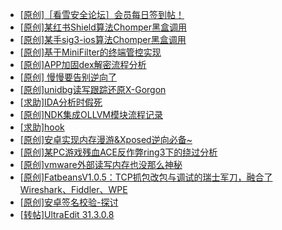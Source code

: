 + [[原创]［看雪安全论坛］会员每日签到帖！](https://bbs.kanxue.com/thread-128928.htm)
+ [[原创]某红书Shield算法Chomper黑盒调用](https://bbs.kanxue.com/thread-285705.htm)
+ [[原创]某手sig3-ios算法Chomper黑盒调用](https://bbs.kanxue.com/thread-285666.htm)
+ [[原创]基于MiniFilter的终端管控实现](https://bbs.kanxue.com/thread-285447.htm)
+ [[原创]APP加固dex解密流程分析](https://bbs.kanxue.com/thread-280609.htm)
+ [[原创] 慢慢要告别逆向了](https://bbs.kanxue.com/thread-270844.htm)
+ [[原创]unidbg读写跟踪还原X-Gorgon](https://bbs.kanxue.com/thread-285586.htm)
+ [[求助]IDA分析时假死](https://bbs.kanxue.com/thread-282015.htm)
+ [[原创]NDK集成OLLVM模块流程记录](https://bbs.kanxue.com/thread-277728.htm)
+ [[求助]hook](https://bbs.kanxue.com/thread-285326.htm)
+ [[原创]安卓实现内存漫游&Xposed逆向必备~](https://bbs.kanxue.com/thread-269094.htm)
+ [[原创]某PC游戏残血ACE反作弊ring3下的绕过分析](https://bbs.kanxue.com/thread-284667.htm)
+ [[原创]vmware外部读写内存也没那么神秘](https://bbs.kanxue.com/thread-284956.htm)
+ [[原创]FatbeansV1.0.5：TCP抓包改包与调试的瑞士军刀，融合了Wireshark、Fiddler、WPE](https://bbs.kanxue.com/thread-284571.htm)
+ [[原创]安卓签名校验-探讨](https://bbs.kanxue.com/thread-285647.htm)
+ [[转帖]UltraEdit 31.3.0.8](https://bbs.kanxue.com/thread-285709.htm)
